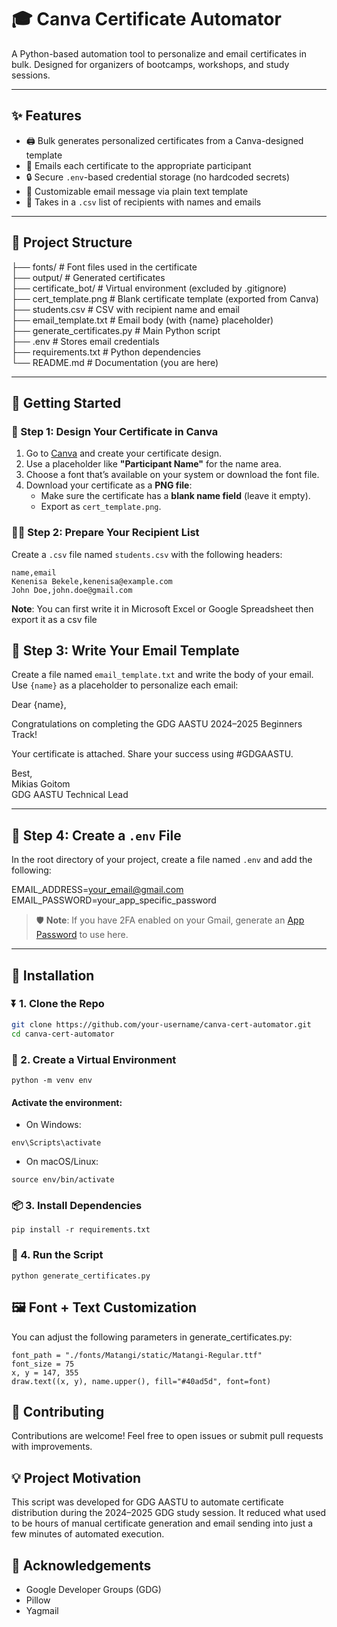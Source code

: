 # 🎓 Canva Certificate Automator

A Python-based automation tool to personalize and email certificates in bulk. Designed for organizers of bootcamps, workshops, and study sessions.

---

## ✨ Features

- 🖨️ Bulk generates personalized certificates from a Canva-designed template
- 📧 Emails each certificate to the appropriate participant
- 🔒 Secure `.env`-based credential storage (no hardcoded secrets)
- 💬 Customizable email message via plain text template
- 📁 Takes in a `.csv` list of recipients with names and emails

---

## 📂 Project Structure

├── fonts/ # Font files used in the certificate  
├── output/ # Generated certificates  
├── certificate_bot/ # Virtual environment (excluded by .gitignore)  
├── cert_template.png # Blank certificate template (exported from Canva)  
├── students.csv # CSV with recipient name and email  
├── email_template.txt # Email body (with {name} placeholder)  
├── generate_certificates.py # Main Python script  
├── .env # Stores email credentials  
├── requirements.txt # Python dependencies  
└── README.md # Documentation (you are here)

---

## 🏁 Getting Started

### 🧩 Step 1: Design Your Certificate in Canva

1. Go to [Canva](https://www.canva.com) and create your certificate design.
2. Use a placeholder like **"Participant Name"** for the name area.
3. Choose a font that’s available on your system or download the font file.
4. Download your certificate as a **PNG file**:
   - Make sure the certificate has a **blank name field** (leave it empty).
   - Export as `cert_template.png`.

### 🧑‍💻 Step 2: Prepare Your Recipient List

Create a `.csv` file named `students.csv` with the following headers:

```csv
name,email
Kenenisa Bekele,kenenisa@example.com
John Doe,john.doe@gmail.com
```

**Note**: You can first write it in Microsoft Excel or Google Spreadsheet then export it as a csv file

## 📨 Step 3: Write Your Email Template

Create a file named `email_template.txt` and write the body of your email. Use `{name}` as a placeholder to personalize each email:

Dear {name},

Congratulations on completing the GDG AASTU 2024–2025 Beginners Track!

Your certificate is attached. Share your success using #GDGAASTU.

Best,  
Mikias Goitom  
GDG AASTU Technical Lead

---

## 🔐 Step 4: Create a `.env` File

In the root directory of your project, create a file named `.env` and add the following:

EMAIL_ADDRESS=your_email@gmail.com
EMAIL_PASSWORD=your_app_specific_password

> 🛡️ **Note**: If you have 2FA enabled on your Gmail, generate an [App Password](https://support.google.com/accounts/answer/185833) to use here.

---

## 🔧 Installation

### ⏬ 1. Clone the Repo

```bash
git clone https://github.com/your-username/canva-cert-automator.git
cd canva-cert-automator
```

### 🐍 2. Create a Virtual Environment

```
python -m venv env
```

#### Activate the environment:

- On Windows:

```
env\Scripts\activate
```

- On macOS/Linux:

```
source env/bin/activate
```

### 📦 3. Install Dependencies

```
pip install -r requirements.txt
```

### 🚀 4. Run the Script

```
python generate_certificates.py
```

## 🖼️ Font + Text Customization

You can adjust the following parameters in generate_certificates.py:

```
font_path = "./fonts/Matangi/static/Matangi-Regular.ttf"
font_size = 75
x, y = 147, 355
draw.text((x, y), name.upper(), fill="#40ad5d", font=font)
```

## 🤝 Contributing

Contributions are welcome!
Feel free to open issues or submit pull requests with improvements.

## 💡 Project Motivation

This script was developed for GDG AASTU to automate certificate distribution during the 2024–2025 GDG study session.
It reduced what used to be hours of manual certificate generation and email sending into just a few minutes of automated execution.

## 🔗 Acknowledgements

- Google Developer Groups (GDG)
- Pillow
- Yagmail
